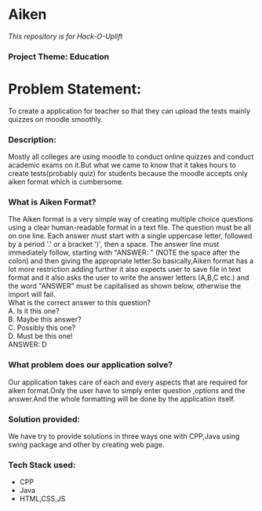 <h1> Aiken</h1>
<i>This repository is for Hack-O-Uplift</i>

###  Project Theme: Education
<h1>Problem Statement:</h1>
To create a application for teacher so that they can upload the tests mainly quizzes on moodle smoothly.

### Description:
Mostly all colleges are using moodle to conduct online quizzes and conduct academic exams on it.But what we came to know that it takes hours to create tests(probably quiz) for students because the moodle accepts only aiken format which is cumbersome.
### What is Aiken Format?
The Aiken format is a very simple way of creating multiple choice questions using a clear human-readable format in a text file. The question must be all on one line. Each answer must start with a single uppercase letter, followed by a period '.' or a bracket ')', then a space. The answer line must immediately follow, starting with "ANSWER: " (NOTE the space after the colon) and then giving the appropriate letter.So basically,Aiken format has a lot more restriction adding further it also expects user to save file in text format and it also asks the user to write the answer letters (A,B,C etc.) and the word "ANSWER" must be capitalised as shown below, otherwise the import will fail.<br>
What is the correct answer to this question?<br>
 A. Is it this one?<br>
 B. Maybe this answer?<br>
C. Possibly this one?<br>
D. Must be this one!<br>
ANSWER: D<br>
### What problem does our application solve?
 Our application takes care of each and every aspects that are required for aiken format.Only the user have to simply enter question ,options and the answer.And the whole formatting will be done by the application itself.
 
 ### Solution provided:
 We have try to provide solutions in three ways one with CPP,Java using swing package and other by creating web page.
 ### Tech Stack used:
 - CPP
 - Java
 - HTML,CSS,JS



